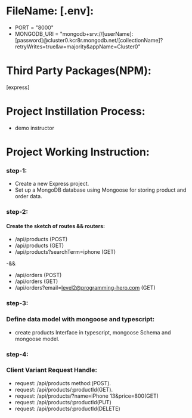 # FileName: [.env]:
 - PORT = "8000"
 - MONGODB_URI = "mongodb+srv://[userName]:[password]@cluster0.kcr8r.mongodb.net/[collectionName]?retryWrites=true&w=majority&appName=Cluster0"

# Third Party Packages(NPM):
 [express]

# Project Instillation Process:
- demo instructor

# Project Working Instruction:

### step-1:
- Create a new Express project.
- Set up a MongoDB database using Mongoose for storing product and order data.

### step-2:
#### Create the sketch of routes && routers:

- /api/products (POST)
- /api/products (GET)
- /api/products?searchTerm=iphone (GET)
 
 -&&

- /api/orders (POST)
- /api/orders (GET)
- /api/orders?email=level2@programming-hero.com (GET)

### step-3:
### Define data model with mongoose and typescript:
- create products Interface in typescript, mongoose Schema and mongoose model.

### step-4:
### Client Variant Request Handle:
- request: /api/products method:(POST).
- request: /api/products/:productId(GET).
- request: /api/products/?name=iPhone 13&price=800(GET)
- request: /api/products/:productId(PUT)
- request: /api/products/:productId(DELETE)


<!-- **bold text** -->
<!-- ***italic text*** -->



